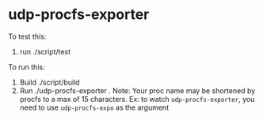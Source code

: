 # udp-procfs-exporter

To test this:
1) run ./script/test

To run this:
1) Build ./script/build
2) Run ./udp-procfs-exporter <proc name to watch>. Note: Your proc name may be shortened by procfs to a max of 15 characters. Ex: to watch `udp-procfs-exporter`, you need to use `udp-procfs-expo` as the argument